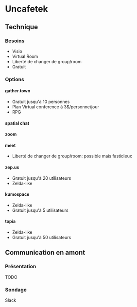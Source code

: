 # Uncafetek

## Technique

### Besoins
- Visio
- Virtual Room
- Liberté de changer de group/room
- Gratuit

### Options

#### gather.town

- Gratuit jusqu'à 10 personnes
- Plan Virtual conference à 3$/personne/jour
- RPG

#### spatial chat

#### zoom

#### meet
- Liberté de changer de group/room: possible mais fastidieux

#### zep.us
- Gratuit jusqu'à 20 utilisateurs
- Zelda-like

#### kumospace
- Zelda-like
- Gratuit jusqu'à 5 utilisateurs

#### topia
- Zelda-like
- Gratuit jusqu'à 50 utilisateurs

## Communication en amont

### Présentation

TODO

### Sondage

Slack
